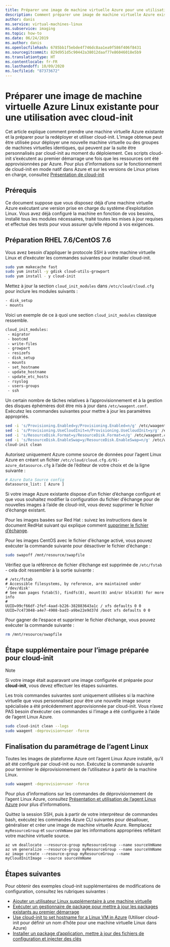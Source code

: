 ```yaml
---
title: Préparer une image de machine virtuelle Azure pour une utilisation avec cloud-init
description: Comment préparer une image de machine virtuelle Azure existante pour le déploiement avec cloud-init
author: danis
ms.service: virtual-machines-linux
ms.subservice: imaging
ms.topic: how-to
ms.date: 06/24/2019
ms.author: danis
ms.openlocfilehash: 6785bb1f5ebde4f746dc8aa1ea9f586f406f8431
ms.sourcegitcommit: 829d951d5c90442a38012daaf77e86046018e5b9
ms.translationtype: HT
ms.contentlocale: fr-FR
ms.lasthandoff: 10/09/2020
ms.locfileid: "87373672"
---
```

# <a name="prepare-an-existing-linux-azure-vm-image-for-use-with-cloud-init"></a>Préparer une image de machine virtuelle Azure Linux existante pour une utilisation avec cloud-init
Cet article explique comment prendre une machine virtuelle Azure existante et la préparer pour la redéployer et utiliser cloud-init. L’image obtenue peut être utilisée pour déployer une nouvelle machine virtuelle ou des groupes de machines virtuelles identiques, qui peuvent par la suite être personnalisés par cloud-init au moment du déploiement.  Ces scripts cloud-init s’exécutent au premier démarrage une fois que les ressources ont été approvisionnées par Azure. Pour plus d’informations sur le fonctionnement de cloud-init en mode natif dans Azure et sur les versions de Linux prises en charge, consultez [Présentation de cloud-init](using-cloud-init.md)

## <a name="prerequisites"></a>Prérequis
Ce document suppose que vous disposez déjà d’une machine virtuelle Azure exécutant une version prise en charge du système d’exploitation Linux. Vous avez déjà configuré la machine en fonction de vos besoins, installé tous les modules nécessaires, traité toutes les mises à jour requises et effectué des tests pour vous assurer qu’elle répond à vos exigences. 

## <a name="preparing-rhel-76--centos-76"></a>Préparation RHEL 7.6/CentOS 7.6
Vous avez besoin d’appliquer le protocole SSH à votre machine virtuelle Linux et d’exécuter les commandes suivantes pour installer cloud-init.

```bash
sudo yum makecache fast
sudo yum install -y gdisk cloud-utils-growpart
sudo yum install - y cloud-init 
```

Mettez à jour la section `cloud_init_modules` dans `/etc/cloud/cloud.cfg` pour inclure les modules suivants :

```bash
- disk_setup
- mounts
```

Voici un exemple de ce à quoi une section `cloud_init_modules` classique ressemble.

```bash
cloud_init_modules:
 - migrator
 - bootcmd
 - write-files
 - growpart
 - resizefs
 - disk_setup
 - mounts
 - set_hostname
 - update_hostname
 - update_etc_hosts
 - rsyslog
 - users-groups
 - ssh
```

Un certain nombre de tâches relatives à l’approvisionnement et à la gestion des disques éphémères doit être mis à jour dans `/etc/waagent.conf`. Exécutez les commandes suivantes pour mettre à jour les paramètres appropriés.

```bash
sed -i 's/Provisioning.Enabled=y/Provisioning.Enabled=n/g' /etc/waagent.conf
sed -i 's/Provisioning.UseCloudInit=n/Provisioning.UseCloudInit=y/g' /etc/waagent.conf
sed -i 's/ResourceDisk.Format=y/ResourceDisk.Format=n/g' /etc/waagent.conf
sed -i 's/ResourceDisk.EnableSwap=y/ResourceDisk.EnableSwap=n/g' /etc/waagent.conf
cloud-init clean
```

Autorisez uniquement Azure comme source de données pour l’agent Linux Azure en créant un fichier `/etc/cloud/cloud.cfg.d/91-azure_datasource.cfg` à l’aide de l’éditeur de votre choix et de la ligne suivante :

```bash
# Azure Data Source config
datasource_list: [ Azure ]
```

Si votre image Azure existante dispose d’un fichier d’échange configuré et que vous souhaitez modifier la configuration du fichier d’échange pour de nouvelles images à l’aide de cloud-init, vous devez supprimer le fichier d’échange existant.

Pour les images basées sur Red Hat : suivez les instructions dans le document RedHat suivant qui explique comment [supprimer le fichier d’échange](https://access.redhat.com/documentation/en-us/red_hat_enterprise_linux/6/html/storage_administration_guide/swap-removing-file).

Pour les images CentOS avec le fichier d’échange activé, vous pouvez exécuter la commande suivante pour désactiver le fichier d’échange :

```bash
sudo swapoff /mnt/resource/swapfile
```

Vérifiez que la référence de fichier d’échange est supprimée de `/etc/fstab` - cela doit ressembler à la sortie suivante :

```output
# /etc/fstab
# Accessible filesystems, by reference, are maintained under '/dev/disk'
# See man pages fstab(5), findfs(8), mount(8) and/or blkid(8) for more info
#
UUID=99cf66df-2fef-4aad-b226-382883643a1c / xfs defaults 0 0
UUID=7c473048-a4e7-4908-bad3-a9be22e9d37d /boot xfs defaults 0 0
```

Pour gagner de l’espace et supprimer le fichier d’échange, vous pouvez exécuter la commande suivante :

```bash
rm /mnt/resource/swapfile
```

## <a name="extra-step-for-cloud-init-prepared-image"></a>Étape supplémentaire pour l’image préparée pour cloud-init
> [!NOTE]
> Si votre image était auparavant une image configurée et préparée pour **cloud-init**, vous devez effectuer les étapes suivantes.

Les trois commandes suivantes sont uniquement utilisées si la machine virtuelle que vous personnalisez pour être une nouvelle image source spécialisée a été précédemment approvisionnée par cloud-init.  Vous n’avez PAS besoin d’exécuter ces commandes si l’image a été configurée à l’aide de l’agent Linux Azure.

```bash
sudo cloud-init clean --logs
sudo waagent -deprovision+user -force
```

## <a name="finalizing-linux-agent-setting"></a>Finalisation du paramétrage de l’agent Linux 
Toutes les images de plateforme Azure ont l’agent Linux Azure installé, qu’il ait été configuré par cloud-init ou non.  Exécutez la commande suivante pour terminer le déprovisionnement de l’utilisateur à partir de la machine Linux. 

```bash
sudo waagent -deprovision+user -force
```

Pour plus d’informations sur les commandes de déprovisionnement de l’agent Linux Azure, consultez [Présentation et utilisation de l’agent Linux Azure](../extensions/agent-linux.md) pour plus d’informations.

Quittez la session SSH, puis à partir de votre interpréteur de commandes bash, exécutez les commandes Azure CLI suivantes pour désallouer, généraliser et créer une image de machine virtuelle Azure.  Remplacez `myResourceGroup` et `sourceVmName` par les informations appropriées reflétant votre machine virtuelle source.

```azurecli
az vm deallocate --resource-group myResourceGroup --name sourceVmName
az vm generalize --resource-group myResourceGroup --name sourceVmName
az image create --resource-group myResourceGroup --name myCloudInitImage --source sourceVmName
```

## <a name="next-steps"></a>Étapes suivantes
Pour obtenir des exemples cloud-init supplémentaires de modifications de configuration, consultez les rubriques suivantes :
 
- [Ajouter un utilisateur Linux supplémentaire à une machine virtuelle](cloudinit-add-user.md)
- [Exécuter un gestionnaire de package pour mettre à jour les packages existants au premier démarrage](cloudinit-update-vm.md)
- [Use cloud-init to set hostname for a Linux VM in Azure](cloudinit-update-vm-hostname.md) (Utiliser cloud-init pour définir un nom d’hôte pour une machine virtuelle Linux dans Azure) 
- [Installer un package d’application, mettre à jour des fichiers de configuration et injecter des clés](tutorial-automate-vm-deployment.md)
